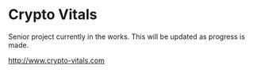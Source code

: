 # Crypto Vitals
Senior project currently in the works. This will be updated as progress is made.

http://www.crypto-vitals.com
